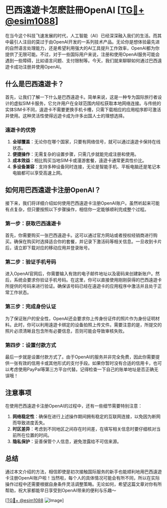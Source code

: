 # 巴西遠遊卡怎麽註冊OpenAI [[TG💪+ @esim1088](https://t.me/s/esim1088)]

在当今这个科技飞速发展的时代，人工智能（AI）已经深深融入我们的生活。而其中最引人注目的莫过于由OpenAI开发的一系列技术产品。无论你是想体验最先进的自然语言处理能力，还是希望利用强大的AI工具提升工作效率，OpenAI都为你提供了无限可能。不过，对于一些国际用户来说，注册和使用OpenAI服务可能会遇到一些障碍，比如语言问题、支付限制等。今天，我们就来聊聊如何通过巴西遠遊卡成功注册并使用OpenAI。

## 什么是巴西遠遊卡？

首先，让我们了解一下什么是巴西遠遊卡。简单来说，这是一种专为国际旅行者设计的虚拟SIM卡服务，它允许用户在全球范围内轻松获取本地网络连接。与传统的实体SIM卡不同，遠遊卡不需要更换手机卡槽，只需下载相应的应用程序即可激活并使用。这种灵活性使得远遊卡成为许多出国人士的理想选择。

### 遠遊卡的优势

1. **全球覆盖**：无论你在哪个国家，只要有网络信号，就可以通过遠遊卡保持在线状态。
2. **便捷操作**：无需复杂的设置步骤，只需几步就能完成注册和使用。
3. **成本效益**：相比购买当地SIM卡或漫游套餐，遠遊卡通常更具性价比。
4. **多设备兼容**：支持多种设备同时连接，无论是智能手机、平板电脑还是笔记本电脑都可以享受高速上网。

## 如何用巴西遠遊卡注册OpenAI？

接下来，我们将详细介绍如何使用巴西遠遊卡注册OpenAI账户。虽然听起来可能有点复杂，但只要按照以下步骤操作，相信你一定能够顺利完成整个过程。

### 第一步：获取巴西遠遊卡

首先，你需要购买一张巴西遠遊卡。这可以通过官方网站或者授权经销商进行购买。确保在购买时选择适合你的套餐，并记录下激活码等相关信息。一旦收到卡片后，请立即下载对应的移动应用并登录账号。

### 第二步：验证手机号码

进入OpenAI官网后，你需要输入有效的电子邮件地址以及密码来创建新账户。然后，系统会要求你验证手机号码。在这里，你可以直接使用刚刚获得的巴西遠遊卡所提供的号码来进行验证。确保该号码已经在遠遊卡的应用程序中激活并且处于正常工作状态。

### 第三步：完成身份认证

为了保证账户的安全性，OpenAI还会要求你上传身份证件的照片作为身份证明材料。此时，你可以利用遠遊卡绑定的设备拍照上传文件。需要注意的是，所提交的照片必须清晰且包含所有必要信息，否则可能会导致审核失败。

### 第四步：设置付款方式

最后一步就是设置付款方式了。由于OpenAI的服务并非完全免费，因此你需要提供一张有效的信用卡或其他形式的支付手段。如果你暂时没有合适的信用卡，也可以考虑使用PayPal等第三方平台代替。记得检查一下自己的账单地址是否正确无误哦！

## 注意事项

在使用巴西遠遊卡注册OpenAI的过程中，还有一些细节需要特别注意：

1. **网络稳定性**：确保在进行上述操作期间拥有稳定的互联网连接，以免因为断网而导致进度丢失。
2. **时区差异**：考虑到不同地区之间存在时间差，在填写相关信息时要仔细核对当前所在位置的时间。
3. **隐私保护**：妥善保管个人信息，避免泄露给不可信来源。

## 总结

通过本文介绍的方法，相信即使是初次接触国际服务的新手也能顺利地用巴西遠遊卡注册OpenAI账户啦！当然啦，每个人的具体情况可能会有所不同，所以在实际操作过程中还需要根据自身条件灵活调整策略。无论如何，希望这篇文章对你有所帮助，祝大家都能早日享受到OpenAI带来的便利与乐趣～ 

[[TG💪+ @esim1088](https://t.me/s/esim1088) ![Image](https://i.postimg.cc/4NQfJmqS/Snipaste-2025-05-13-00-14-12.png)]